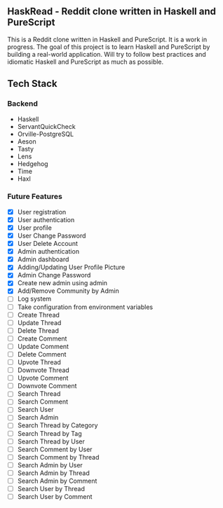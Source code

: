 ## HaskRead - Reddit clone written in Haskell and PureScript

This is a Reddit clone written in Haskell and PureScript. It is a work in progress. 
The goal of this project is to learn Haskell and PureScript by building a real-world application. 
Will try to follow best practices and idiomatic Haskell and PureScript as much as possible.

## Tech Stack

### Backend

- Haskell
- ServantQuickCheck
- Orville-PostgreSQL
- Aeson
- Tasty
- Lens
- Hedgehog
- Time
- Haxl

### Future Features

- [x] User registration
- [x] User authentication
- [x] User profile
- [x] User Change Password
- [x] User Delete Account
- [x] Admin authentication
- [x] Admin dashboard
- [x] Adding/Updating User Profile Picture
- [x] Admin Change Password
- [x] Create new admin using admin
- [x] Add/Remove Community by Admin
- [ ] Log system
- [ ] Take configuration from environment variables
- [ ] Create Thread
- [ ] Update Thread
- [ ] Delete Thread
- [ ] Create Comment
- [ ] Update Comment
- [ ] Delete Comment
- [ ] Upvote Thread
- [ ] Downvote Thread
- [ ] Upvote Comment
- [ ] Downvote Comment
- [ ] Search Thread
- [ ] Search Comment
- [ ] Search User
- [ ] Search Admin
- [ ] Search Thread by Category
- [ ] Search Thread by Tag
- [ ] Search Thread by User
- [ ] Search Comment by User
- [ ] Search Comment by Thread
- [ ] Search Admin by User
- [ ] Search Admin by Thread
- [ ] Search Admin by Comment
- [ ] Search User by Thread
- [ ] Search User by Comment
